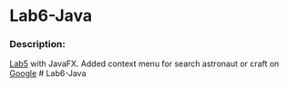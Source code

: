 # Lab6-Java
<h3>Description:</h3>
<a href="https://github.com/DrViruss/Lab5">Lab5</a> with JavaFX.
Added context menu for search astronaut or craft on <a href="https://google.com">Google</a>
# Lab6-Java
